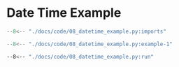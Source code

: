 # Date Time Example

```py linenums="1"
--8<-- "./docs/code/08_datetime_example.py:imports"
```

```py linenums="1"
--8<-- "./docs/code/08_datetime_example.py:example-1"
```

```bash
--8<-- "./docs/code/08_datetime_example.py:run"
```